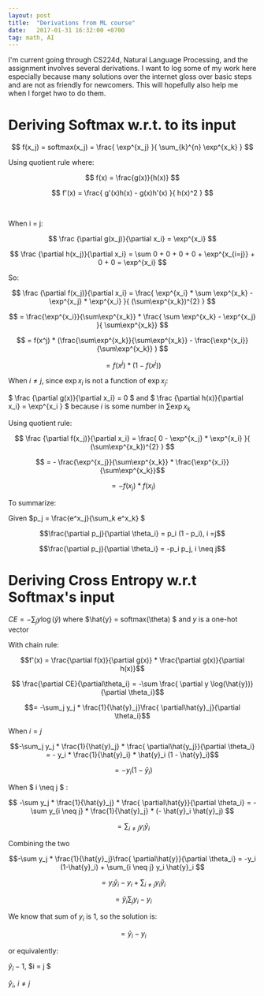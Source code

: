 ```yaml
---
layout: post
title:  "Derivations from ML course"
date:   2017-01-31 16:32:00 +0700
tag: math, AI
---
```


I'm current going through CS224d, Natural Language Processing, and the assignment involves several derivations. I want to log some of my work here especially because many solutions over the internet gloss over basic steps and are not as friendly for newcomers. This will hopefully also help me when I forget hwo to do them.

# Deriving Softmax w.r.t. to its input

$$ f(x_j) = softmax(x_j) = \frac{ \exp^{x_j} }{ \sum_{k}^{n} \exp^{x_k} } $$

Using quotient rule where:

$$ f(x) = \frac{g(x)}{h(x)} $$

$$  f'(x) = \frac{ g'(x)h(x) - g(x)h'(x) }{ h(x)^2 } $$

​

When i = j:

$$ \frac {\partial g(x_j)}{\partial x_i} = \exp^{x_i} $$

$$ \frac {\partial h(x_j)}{\partial x_i} = \sum 0 + 0 + 0 + 0 + \exp^{x_{i=j}} + 0 + 0  = \exp^{x_i} $$


So:

$$ \frac {\partial f(x_j)}{\partial x_i} = \frac{ \exp^{x_i} * \sum \exp^{x_k} - \exp^{x_j} * \exp^{x_i} }{ (\sum\exp^{x_k})^{2} }   $$

$$ = \frac{\exp^{x_i}}{\sum\exp^{x_k}} * \frac{  \sum \exp^{x_k} - \exp^{x_j} }{ \sum\exp^{x_k}}  $$

$$ = f(x^j) * (\frac{\sum\exp^{x_k}}{\sum\exp^{x_k}} - \frac{\exp^{x_i}}{\sum\exp^{x_k}} ) $$

$$ = f(x^j) * (1 - f(x^j))  $$



When $i \neq j$, since $\exp{x_i}$ is not a function of $\exp{x_j}$:

$ \frac {\partial g(x)}{\partial x_i} = 0  $  and  $ \frac {\partial h(x)}{\partial x_i} = \exp^{x_i }  $  because $i$ is some number in $\sum \exp{x_k}$

Using quotient rule:

$$ \frac {\partial f(x_j)}{\partial x_i} = \frac{ 0 - \exp^{x_j} * \exp^{x_i} }{ (\sum\exp^{x_k})^{2} }   $$

$$ = - \frac{\exp^{x_j}}{\sum\exp^{x_k}} * \frac{\exp^{x_i}}{\sum\exp^{x_k}}$$

$$ = - f(x_j) * f(x_i)$$



To summarize:

Given $p_j = \frac{e^x_j}{\sum_k e^x_k} $

$$\frac{\partial p_j}{\partial \theta_i} = p_i (1 - p_i), i =j$$  

$$\frac{\partial p_j}{\partial \theta_i} = -p_i p_j, i \neq j$$



# Deriving Cross Entropy w.r.t Softmax's input

$CE = - \sum_j{y}\log(\hat{y})$  where  $\hat{y} = softmax(\theta) $  and  $y$ is a one-hot vector

With chain rule:

$$f'(x) = \frac{\partial f(x)}{\partial g(x)} * \frac{\partial g(x)}{\partial h(x)}$$

$$ \frac{\partial CE}{\partial\theta_i} = -\sum \frac{ \partial y \log(\hat{y})}{\partial \theta_i}$$

$$= -\sum_j y_j * \frac{1}{\hat{y}_j}\frac{ \partial\hat{y}_j}{\partial \theta_i}$$



When $i = j$

$$-\sum_j y_j * \frac{1}{\hat{y}_j} * \frac{ \partial\hat{y_j}}{\partial \theta_i} = - y_i * \frac{1}{\hat{y}_i} *  \hat{y}_i (1 - \hat{y}_i)$$

$$ = -y_i (1-\hat{y}_i)$$



When $ i \neq j $ :

$$ -\sum y_j * \frac{1}{\hat{y}_j} * \frac{ \partial\hat{y}}{\partial \theta_i} =  -\sum y_{i \neq j} * \frac{1}{\hat{y}_j} * (- \hat{y}_i \hat{y}_j) $$

$$= \sum_{i \neq j}  y_i\hat{y}_i$$



Combining the two

$$-\sum y_j * \frac{1}{\hat{y}_j}\frac{ \partial\hat{y}}{\partial \theta_i} = -y_i (1-\hat{y}_i) +  \sum_{i \neq j} y_i \hat{y}_i $$

$$= y_i \hat{y}_i - y_i +  \sum_{i \neq j} y_i\hat{y}_i $$

$$ = \hat{y}_i \sum_j y_i - y_i $$

We know that sum of $y_i$ is 1, so the solution is:

$$ = \hat{y}_i - y_i$$

or equivalently: 	

$\hat{y}_i - 1,$  	$i = j $

$\hat{y}_i,$  		$i \neq j$
